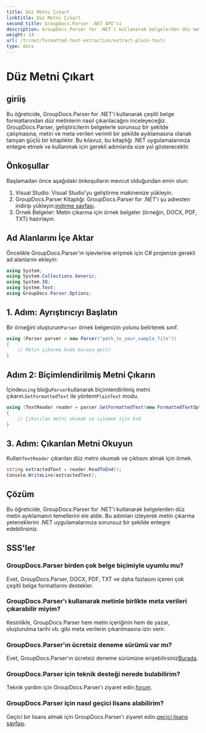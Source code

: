 ```yaml
---
title: Düz Metni Çıkart
linktitle: Düz Metni Çıkart
second_title: GroupDocs.Parser .NET API'si
description: GroupDocs.Parser for .NET'i kullanarak belgelerden düz metin çıkarmayı öğrenin. Metin çıkarmayı uygulamalarınıza entegre etmek için kolay adımlar.
weight: 14
url: /tr/net/formatted-text-extraction/extract-plain-text/
type: docs
---
```

# Düz Metni Çıkart

## giriiş
Bu öğreticide, GroupDocs.Parser for .NET'i kullanarak çeşitli belge formatlarından düz metinlerin nasıl çıkarılacağını inceleyeceğiz. GroupDocs.Parser, geliştiricilerin belgelerle sorunsuz bir şekilde çalışmasına, metin ve meta verileri verimli bir şekilde ayıklamasına olanak tanıyan güçlü bir kitaplıktır. Bu kılavuz, bu kitaplığı .NET uygulamalarınıza entegre etmek ve kullanmak için gerekli adımlarda size yol gösterecektir.
## Önkoşullar
Başlamadan önce aşağıdaki önkoşulların mevcut olduğundan emin olun:
1. Visual Studio: Visual Studio'yu geliştirme makinenize yükleyin.
2.  GroupDocs.Parser Kitaplığı: GroupDocs.Parser for .NET'i şu adresten indirip yükleyin:[indirme sayfası](https://releases.groupdocs.com/parser/net/).
3. Örnek Belgeler: Metin çıkarma için örnek belgeler (örneğin, DOCX, PDF, TXT) hazırlayın.

## Ad Alanlarını İçe Aktar
Öncelikle GroupDocs.Parser'ın işlevlerine erişmek için C# projenize gerekli ad alanlarını ekleyin:
```csharp
using System;
using System.Collections.Generic;
using System.IO;
using System.Text;
using GroupDocs.Parser.Options;
```
## 1. Adım: Ayrıştırıcıyı Başlatın
 Bir örneğini oluşturun`Parser` örnek belgenizin yolunu belirterek sınıf.
```csharp
using (Parser parser = new Parser("path_to_your_sample_file"))
{
    // Metin çıkarma kodu buraya gelir
}
```
## Adım 2: Biçimlendirilmiş Metni Çıkarın
 İçinde`using` bloğu`Parser`kullanarak biçimlendirilmiş metni çıkarın.`GetFormattedText` ile yöntem`PlainText` modu.
```csharp
using (TextReader reader = parser.GetFormattedText(new FormattedTextOptions(FormattedTextMode.PlainText)))
{
    // Çıkarılan metni okumak ve işlemek için kod
}
```
## 3. Adım: Çıkarılan Metni Okuyun
 Kullan`TextReader` çıkarılan düz metni okumak ve çıktısını almak için örnek.
```csharp
string extractedText = reader.ReadToEnd();
Console.WriteLine(extractedText);
```

## Çözüm
Bu öğreticide, GroupDocs.Parser for .NET'i kullanarak belgelerden düz metin ayıklamanın temellerini ele aldık. Bu adımları izleyerek metin çıkarma yeteneklerini .NET uygulamalarınıza sorunsuz bir şekilde entegre edebilirsiniz.

## SSS'ler
### GroupDocs.Parser birden çok belge biçimiyle uyumlu mu?
Evet, GroupDocs.Parser, DOCX, PDF, TXT ve daha fazlasını içeren çok çeşitli belge formatlarını destekler.
### GroupDocs.Parser'ı kullanarak metinle birlikte meta verileri çıkarabilir miyim?
Kesinlikle, GroupDocs.Parser hem metin içeriğinin hem de yazar, oluşturulma tarihi vb. gibi meta verilerin çıkarılmasına izin verir.
### GroupDocs.Parser'ın ücretsiz deneme sürümü var mı?
 Evet, GroupDocs.Parser'ın ücretsiz deneme sürümüne erişebilirsiniz[Burada](https://releases.groupdocs.com/).
### GroupDocs.Parser için teknik desteği nerede bulabilirim?
 Teknik yardım için GroupDocs.Parser'ı ziyaret edin.[forum](https://forum.groupdocs.com/c/parser/17).
### GroupDocs.Parser için nasıl geçici lisans alabilirim?
 Geçici bir lisans almak için GroupDocs.Parser'ı ziyaret edin.[geçici lisans sayfası](https://purchase.groupdocs.com/temporary-license/).